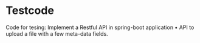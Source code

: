 # Testcode
Code for tesing: Implement a Restful API in spring-boot application • API to upload a file with a few meta-data fields.
